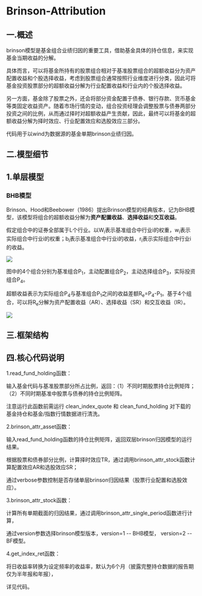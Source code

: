 # Brinson-Attribution

一.概述
------
brinson模型是基金组合业绩归因的重要工具，借助基金具体的持仓信息，来实现基金当期收益的分解。

具体而言，可以将基金所持有的股票组合相对于基准股票组合的超额收益分为资产配置收益和个股选择收益，考虑到股票组合通常按照行业维度进行分类，因此可将基金投资股票部分的超额收益分解为行业配置收益和行业内的个股选择收益。

另一方面，基金除了股票之外，还会将部分资金配置于债券、银行存款、货币基金等类固定收益资产。随着市场行情的变动，组合投资经理会调整股票与债券两部分投资之间的比例，从而通过择时对超额收益产生贡献，因此，最终可以将基金的超额收益分解为择时效应、行业配置效应和选股效应三部分。

代码用于以wind为数据源的基金单期brinson业绩归因。

二.模型细节
------

## 1.单层模型
### BHB模型 
Brinson、Hood和Beebower（1986）提出Brinson模型的经典版本，记为BHB模型，该模型将组合的超额收益分解为**资产配置收益**、**选择收益**和**交互收益**。

假定组合中的证券全部属于L个行业。以W<sub>i</sub>表示基准组合中行业i的权重，w<sub>i</sub>表示实际组合中行业i的权重；b<sub>i</sub>表示基准组合中行业i的收益，r<sub>i</sub>表示实际组合中行业i的收益。

![](https://github.com/ShiliangZhang-nku/Brinson-Attribution/blob/master/pics/brinson.png)

图中的4个组合分别为基准组合P<sub>1</sub>，主动配置组合P<sub>2</sub>，主动选择组合P<sub>3</sub>，实际投资组合P<sub>4</sub>。

超额收益表示为实际组合P<sub>4</sub>与基准组合P<sub>1</sub>之间的收益差额R<sub>e</sub>=P<sub>4</sub>-P<sub>1</sub>。基于4个组合，可以将R<sub>e</sub>分解为资产配置收益（AR）、选择收益（SR）和交互收益（IR）。

![](https://github.com/ShiliangZhang-nku/Brinson-Attribution/blob/master/pics/AR_SR_IR.png)





三.框架结构
------

四.核心代码说明
------
1.read_fund_holding函数：

输入基金代码与基准股票部分所占比例，返回：（1）不同时期股票持仓比例矩阵；（2）不同时期基准中股票与债券的持仓比例矩阵。

注意运行此函数前需运行 clean_index_quote 和 clean_fund_holding 对下载的基金持仓和基金/指数行情数据进行清洗。


2.brinson_attr_asset函数：

输入read_fund_holding函数的持仓比例矩阵，返回双层brinson归因模型的运行结果。

根据股票和债券部分比例，计算择时效应TR，通过调用brinson_attr_stock函数计算配置效应AR和选股效应SR；

通过verbose参数控制是否存储单层brinson归因结果（股票行业配置和选股效应）。


3.brinson_attr_stock函数：

计算所有单期截面的归因结果，通过调用brinson_attr_single_period函数进行计算，

通过version参数选择brinson模型版本，version=1 -- BHB模型， version=2 -- BF模型。

4.get_index_ret函数：

将日收益率转换为设定频率的收益率，默认为6个月（披露完整持仓数据的报告期仅为半年报和年报），

详见代码。
